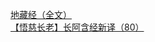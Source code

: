   
[地藏经（全文）](http://www.dianyue.me/archives/529/u7bbvtai50jyzlg4/)  
[【悟慈长老】长阿含经新译（80）](http://www.dianyue.me/archives/585/sqj0n9am9be10vnv/)